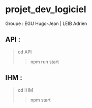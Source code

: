 # projet_dev_logiciel

Groupe : EGU Hugo-Jean | LEIB Adrien

## API : 
> cd API
>> npm run start

## IHM :
> cd IHM
>> npm start
